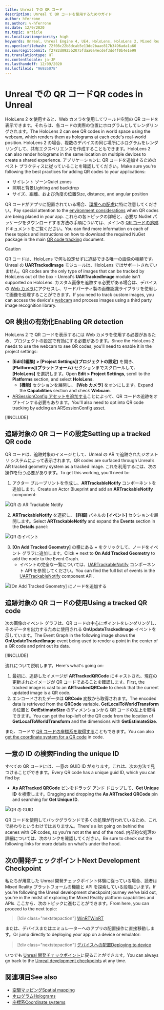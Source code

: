 ```yaml
---
title: Unreal での QR コード
description: Unreal で QR コードを使用するためのガイド
author: hferrone
ms.author: v-hferrone
ms.date: 12/9/2020
ms.topic: article
ms.localizationpriority: high
keywords: Unreal, Unreal Engine 4, UE4, HoloLens, HoloLens 2, Mixed Reality, 開発, 機能, ドキュメント, ガイド, ホログラム, QR コード, Mixed Reality ヘッドセット, Windows Mixed Reality ヘッドセット, 仮想現実ヘッドセット
ms.openlocfilehash: 72f08c22b8dcab5e13de2baae817b3496ada1a60
ms.sourcegitcommit: f2782d0925b2075fdaa0a4ecdef3dd4f0b4e1e99
ms.translationtype: HT
ms.contentlocale: ja-JP
ms.lasthandoff: 12/09/2020
ms.locfileid: "96926078"
---
```

# <a name="qr-codes-in-unreal"></a><span data-ttu-id="934c8-104">Unreal での QR コード</span><span class="sxs-lookup"><span data-stu-id="934c8-104">QR codes in Unreal</span></span>

<span data-ttu-id="934c8-105">HoloLens 2 を使用すると、Web カメラを使用してワールド空間の QR コードを表示できます。それらは、各コードの実際の位置にホログラムとしてレンダリングされます。</span><span class="sxs-lookup"><span data-stu-id="934c8-105">The HoloLens 2 can see QR codes in world space using the webcam, which renders them as holograms at each code's real-world position.</span></span> <span data-ttu-id="934c8-106">HoloLens 2 の場合、複数のデバイスの同じ場所にホログラムをレンダリングして、共有エクスペリエンスを作成することもできます。</span><span class="sxs-lookup"><span data-stu-id="934c8-106">HoloLens 2 can also render holograms in the same location on multiple devices to create a shared experience.</span></span> <span data-ttu-id="934c8-107">アプリケーションに QR コードを追加するためのベスト プラクティスに従っていることを確認してください。</span><span class="sxs-lookup"><span data-stu-id="934c8-107">Make sure you're following the best practices for adding QR codes to your applications:</span></span>

- <span data-ttu-id="934c8-108">サイレント ゾーン</span><span class="sxs-lookup"><span data-stu-id="934c8-108">Quiet zones</span></span>
- <span data-ttu-id="934c8-109">照明と背景</span><span class="sxs-lookup"><span data-stu-id="934c8-109">Lighting and backdrop</span></span>
- <span data-ttu-id="934c8-110">サイズ、距離、および角度の位置</span><span class="sxs-lookup"><span data-stu-id="934c8-110">Size, distance, and angular position</span></span>

<span data-ttu-id="934c8-111">QR コードがアプリに配置されている場合、[環境への配慮](../../environment-considerations-for-hololens.md)に特に注意してください。</span><span class="sxs-lookup"><span data-stu-id="934c8-111">Pay special attention to the [environment considerations](../../environment-considerations-for-hololens.md) when QR codes are being placed in your app.</span></span> <span data-ttu-id="934c8-112">これらの各トピックの詳細と、必要な NuGet パッケージをダウンロードする方法の手順については、メインの [QR コードの追跡](../platform-capabilities-and-apis/qr-code-tracking.md)ドキュメントをご覧ください。</span><span class="sxs-lookup"><span data-stu-id="934c8-112">You can find more information on each of these topics and instructions on how to download the required NuGet package in the main [QR code tracking](../platform-capabilities-and-apis/qr-code-tracking.md) document.</span></span>

> [!CAUTION]
> <span data-ttu-id="934c8-113">QR コードは、HoloLens で何も設定せずに追跡できる唯一の画像の種類です。Unreal の **UARTrackedImage** モジュールは、HoloLens ではサポートされていません。</span><span class="sxs-lookup"><span data-stu-id="934c8-113">QR codes are the only type of images that can be tracked by HoloLens out of the box - Unreal's **UARTrackedImage** module isn't supported on HoloLens.</span></span> <span data-ttu-id="934c8-114">カスタム画像を追跡する必要がある場合は、デバイスの [Web カメラ](unreal-hololens-camera.md)にアクセスし、サードパーティ製の画像認識ライブラリを使用して画像を処理することができます。</span><span class="sxs-lookup"><span data-stu-id="934c8-114">If you need to track custom images, you can access the device's [webcam](unreal-hololens-camera.md) and process images using a third party image recognition library.</span></span> 

## <a name="enabling-qr-detection"></a><span data-ttu-id="934c8-115">QR 検出の有効化</span><span class="sxs-lookup"><span data-stu-id="934c8-115">Enabling QR detection</span></span>
<span data-ttu-id="934c8-116">HoloLens 2 で QR コードを表示するには Web カメラを使用する必要があるため、プロジェクトの設定で有効にする必要があります。</span><span class="sxs-lookup"><span data-stu-id="934c8-116">Since the HoloLens 2 needs to use the webcam to see QR codes, you'll need to enable it in the project settings:</span></span>
- <span data-ttu-id="934c8-117">**[Edit]\(編集\) > [Project Settings]\(プロジェクトの設定\)** を開き、 **[Platforms]\(プラットフォーム\)** セクションまでスクロールして、 **[HoloLens]** を選択します。</span><span class="sxs-lookup"><span data-stu-id="934c8-117">Open **Edit > Project Settings**, scroll to the **Platforms** section, and select **HoloLens**.</span></span>
    + <span data-ttu-id="934c8-118">**[機能]** セクションを展開し、 **[Web カメラ]** をオンにします。</span><span class="sxs-lookup"><span data-stu-id="934c8-118">Expand the **Capabilities** section and check **Webcam**.</span></span>  
- <span data-ttu-id="934c8-119">[ARSessionConfig アセットを追加する](https://docs.microsoft.com/windows/mixed-reality/unreal-uxt-ch3#adding-the-session-asset)ことによって、QR コードの追跡をオプトインする必要もあります。</span><span class="sxs-lookup"><span data-stu-id="934c8-119">You'll also need to opt into QR code tracking by [adding an ARSessionConfig asset](https://docs.microsoft.com/windows/mixed-reality/unreal-uxt-ch3#adding-the-session-asset).</span></span>

[!INCLUDE[](includes/tabs-qr-codes-1.md)]

## <a name="setting-up-a-tracked-qr-code"></a><span data-ttu-id="934c8-120">追跡対象の QR コードの設定</span><span class="sxs-lookup"><span data-stu-id="934c8-120">Setting up a tracked QR code</span></span>

<span data-ttu-id="934c8-121">QR コードは、追跡対象のイメージとして、Unreal の AR で追跡されたジオメトリ システムによって表示されます。</span><span class="sxs-lookup"><span data-stu-id="934c8-121">QR codes are surfaced through Unreal’s AR tracked geometry system as a tracked image.</span></span> <span data-ttu-id="934c8-122">これを利用するには、次の操作を行う必要があります。</span><span class="sxs-lookup"><span data-stu-id="934c8-122">To get this working, you'll need to:</span></span>
1. <span data-ttu-id="934c8-123">アクター ブループリントを作成し、**ARTrackableNotify** コンポーネントを追加します。</span><span class="sxs-lookup"><span data-stu-id="934c8-123">Create an Actor Blueprint and add an **ARTrackableNotify** component:</span></span>

![QR の AR Trackable Notify](images/unreal-spatialmapping-artrackablenotify.PNG)

2. <span data-ttu-id="934c8-125">**ARTrackableNotify** を選択し、 **[詳細]** パネルの **[イベント]** セクションを展開します。</span><span class="sxs-lookup"><span data-stu-id="934c8-125">Select **ARTrackableNotify** and expand the **Events** section in the **Details** panel:</span></span>

![QR のイベント](images/unreal-spatialmapping-events.PNG)

3. <span data-ttu-id="934c8-127">**[On Add Tracked Geometry]** の横にある **+** をクリックして、ノードをイベント グラフに追加します。</span><span class="sxs-lookup"><span data-stu-id="934c8-127">Click **+** next to **On Add Tracked Geometry** to add the node to the Event Graph.</span></span>
    - <span data-ttu-id="934c8-128">イベントの完全な一覧については、[UARTrackableNotify](https://docs.unrealengine.com/API/Runtime/AugmentedReality/UARTrackableNotifyComponent/index.html) コンポーネント API を参照してください。</span><span class="sxs-lookup"><span data-stu-id="934c8-128">You can find the full list of events in the [UARTrackableNotify](https://docs.unrealengine.com/API/Runtime/AugmentedReality/UARTrackableNotifyComponent/index.html) component API.</span></span>

![[On Add Tracked Geometry] にノードを追加する](images/unreal-qr-codes-tracked-geometry.png)

## <a name="using-a-tracked-qr-code"></a><span data-ttu-id="934c8-130">追跡対象の QR コードの使用</span><span class="sxs-lookup"><span data-stu-id="934c8-130">Using a tracked QR code</span></span>
<span data-ttu-id="934c8-131">次の画像のイベント グラフは、QR コードの中心にポイントをレンダリングし、そのデータを出力するために使用される **OnUpdateTrackedImage** イベントを示しています。</span><span class="sxs-lookup"><span data-stu-id="934c8-131">The Event Graph in the following image shows the **OnUpdateTrackedImage** event being used to render a point in the center of a QR code and print out its data.</span></span>

[!INCLUDE[](includes/tabs-qr-codes-2.md)]

<span data-ttu-id="934c8-132">流れについて説明します。</span><span class="sxs-lookup"><span data-stu-id="934c8-132">Here's what's going on:</span></span>
1. <span data-ttu-id="934c8-133">最初に、追跡したイメージが **ARTrackedQRCode** にキャストされ、現在の更新されたイメージが QR コードであることを確認します。</span><span class="sxs-lookup"><span data-stu-id="934c8-133">First, the tracked image is cast to an **ARTrackedQRCode** to check that the current updated image is a QR code.</span></span>  
2. <span data-ttu-id="934c8-134">エンコードされたデータは **QRCode** 変数から取得されます。</span><span class="sxs-lookup"><span data-stu-id="934c8-134">The encoded data is retrieved from the **QRCode** variable.</span></span> <span data-ttu-id="934c8-135">**GetLocalToWorldTransform** の位置と **GetEstimateSize** のディメンションから QR コードの左上を取得できます。</span><span class="sxs-lookup"><span data-stu-id="934c8-135">You can get the top-left of the QR code from the location of **GetLocalToWorldTransform** and the dimensions with **GetEstimateSize**.</span></span>

<span data-ttu-id="934c8-136">また、コードで [QR コードの座標系を取得する](https://docs.microsoft.com/windows/mixed-reality/qr-code-tracking#getting-the-coordinate-system-for-a-qr-code)こともできます。</span><span class="sxs-lookup"><span data-stu-id="934c8-136">You can also [get the coordinate system for a QR code](https://docs.microsoft.com/windows/mixed-reality/qr-code-tracking#getting-the-coordinate-system-for-a-qr-code) in code.</span></span>

## <a name="finding-the-unique-id"></a><span data-ttu-id="934c8-137">一意の ID の検索</span><span class="sxs-lookup"><span data-stu-id="934c8-137">Finding the unique ID</span></span>
<span data-ttu-id="934c8-138">すべての QR コードには、一意の GUID ID があります。これは、次の方法で見つけることができます。</span><span class="sxs-lookup"><span data-stu-id="934c8-138">Every QR code has a unique guid ID, which you can find by:</span></span>
- <span data-ttu-id="934c8-139">**As ARTracked QRCode** ピンをドラッグ アンド ドロップして、**Get Unique ID** を検索します。</span><span class="sxs-lookup"><span data-stu-id="934c8-139">Dragging and dropping the **As ARTracked QRCode**  pin and searching for **Get Unique ID**.</span></span>

![QR の GUID](images/unreal-qr-guid.PNG)

<span data-ttu-id="934c8-141">QR コードを使用してバックグラウンドで多くの処理が行われているため、これで終わりというわけではありません。</span><span class="sxs-lookup"><span data-stu-id="934c8-141">There's a lot going on behind the scenes with QR codes, so you're not at the end of the road.</span></span> <span data-ttu-id="934c8-142">内部的な処理の詳細については、次のリンクを確認してください。</span><span class="sxs-lookup"><span data-stu-id="934c8-142">Be sure to check out the following links for more details on what's under the hood.</span></span>

## <a name="next-development-checkpoint"></a><span data-ttu-id="934c8-143">次の開発チェックポイント</span><span class="sxs-lookup"><span data-stu-id="934c8-143">Next Development Checkpoint</span></span>

<span data-ttu-id="934c8-144">私たちが用意した Unreal 開発チェックポイント体験に従っている場合、読者は Mixed Reality プラットフォームの機能と API を探索している段階にいます。</span><span class="sxs-lookup"><span data-stu-id="934c8-144">If you're following the Unreal development checkpoint journey we've laid out, you're in the midst of exploring the Mixed Reality platform capabilities and APIs.</span></span> <span data-ttu-id="934c8-145">ここから、次のトピックに進むことができます。</span><span class="sxs-lookup"><span data-stu-id="934c8-145">From here, you can proceed to the next topic:</span></span>

> [!div class="nextstepaction"]
> [<span data-ttu-id="934c8-146">WinRT</span><span class="sxs-lookup"><span data-stu-id="934c8-146">WinRT</span></span>](unreal-winRT.md)

<span data-ttu-id="934c8-147">または、デバイスまたはエミュレーターへのアプリの配置操作に直接移動します。</span><span class="sxs-lookup"><span data-stu-id="934c8-147">Or jump directly to deploying your app on a device or emulator:</span></span>

> [!div class="nextstepaction"]
> [<span data-ttu-id="934c8-148">デバイスへの配置</span><span class="sxs-lookup"><span data-stu-id="934c8-148">Deploying to device</span></span>](unreal-deploying.md)

<span data-ttu-id="934c8-149">いつでも [Unreal 開発チェックポイント](unreal-development-overview.md#3-platform-capabilities-and-apis)に戻ることができます。</span><span class="sxs-lookup"><span data-stu-id="934c8-149">You can always go back to the [Unreal development checkpoints](unreal-development-overview.md#3-platform-capabilities-and-apis) at any time.</span></span>

## <a name="see-also"></a><span data-ttu-id="934c8-150">関連項目</span><span class="sxs-lookup"><span data-stu-id="934c8-150">See also</span></span>
* [<span data-ttu-id="934c8-151">空間マッピング</span><span class="sxs-lookup"><span data-stu-id="934c8-151">Spatial mapping</span></span>](../../design/spatial-mapping.md)
* [<span data-ttu-id="934c8-152">ホログラム</span><span class="sxs-lookup"><span data-stu-id="934c8-152">Holograms</span></span>](../../discover/hologram.md)
* [<span data-ttu-id="934c8-153">座標系</span><span class="sxs-lookup"><span data-stu-id="934c8-153">Coordinate systems</span></span>](../../design/coordinate-systems.md)
